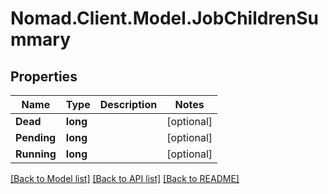 # Nomad.Client.Model.JobChildrenSummary

## Properties

Name | Type | Description | Notes
------------ | ------------- | ------------- | -------------
**Dead** | **long** |  | [optional] 
**Pending** | **long** |  | [optional] 
**Running** | **long** |  | [optional] 

[[Back to Model list]](../README.md#documentation-for-models) [[Back to API list]](../README.md#documentation-for-api-endpoints) [[Back to README]](../README.md)

